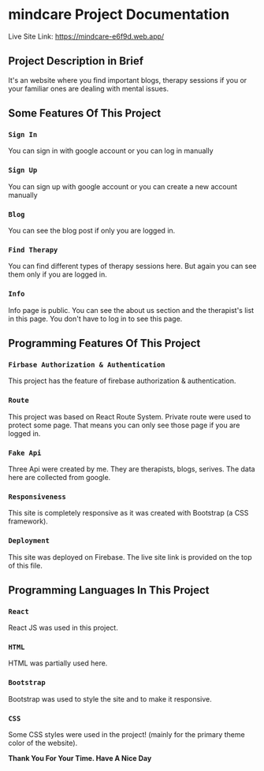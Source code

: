 # mindcare Project Documentation

Live Site Link: https://mindcare-e6f9d.web.app/

## Project Description in Brief

It's an website where you find important blogs, therapy sessions if you or your familiar ones are dealing with mental issues.



## Some Features Of This Project

### `Sign In`

You can sign in with google account or you can log in manually

### `Sign Up`

You can sign up with google account or you can create a new account manually

### `Blog`

You can see the blog post if only you are logged in.

### `Find Therapy`

You can find different types of therapy sessions here. But again you can see them only if you are logged in.

### `Info`

Info page is public. You can see the about us section and the therapist's list in this page. You don't have to log in to see this page.



## Programming Features Of This Project

### `Firbase Authorization & Authentication`

This project has the feature of firebase authorization & authentication.

### `Route`

This project was based on React Route System. Private route were used to protect some page. That means you can only see those page if you are logged in.

### `Fake Api`

Three Api were created by me. They are therapists, blogs, serives. The data here are collected from google.

### `Responsiveness`

This site is completely responsive as it was created with Bootstrap (a CSS framework).

### `Deployment`

This site was deployed on Firebase. The live site link is provided on the top of this file.



## Programming Languages In This Project

### `React`

React JS was used in this project.

### `HTML`

HTML was partially used here.

### `Bootstrap`

Bootstrap was used to style the site and to make it responsive. 

### `CSS`

Some CSS styles were used in the project! (mainly for the primary theme color of the website).


**Thank You For Your Time. Have A Nice Day**
